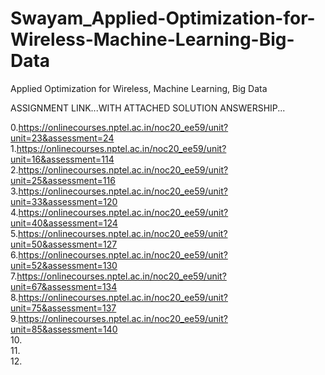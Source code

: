 # Swayam_Applied-Optimization-for-Wireless-Machine-Learning-Big-Data
Applied Optimization for Wireless, Machine Learning, Big Data


ASSIGNMENT LINK...WITH ATTACHED SOLUTION ANSWERSHIP...

0.https://onlinecourses.nptel.ac.in/noc20_ee59/unit?unit=23&assessment=24 <BR>
1.https://onlinecourses.nptel.ac.in/noc20_ee59/unit?unit=16&assessment=114<BR>
2.https://onlinecourses.nptel.ac.in/noc20_ee59/unit?unit=25&assessment=116<BR>
3.https://onlinecourses.nptel.ac.in/noc20_ee59/unit?unit=33&assessment=120<BR>
4.https://onlinecourses.nptel.ac.in/noc20_ee59/unit?unit=40&assessment=124<BR>
5.https://onlinecourses.nptel.ac.in/noc20_ee59/unit?unit=50&assessment=127<BR>
6.https://onlinecourses.nptel.ac.in/noc20_ee59/unit?unit=52&assessment=130<BR>
7.https://onlinecourses.nptel.ac.in/noc20_ee59/unit?unit=67&assessment=134<BR>
8.https://onlinecourses.nptel.ac.in/noc20_ee59/unit?unit=75&assessment=137<BR>
9.https://onlinecourses.nptel.ac.in/noc20_ee59/unit?unit=85&assessment=140<BR>
10.<BR>
11.<BR>
12.<BR>

